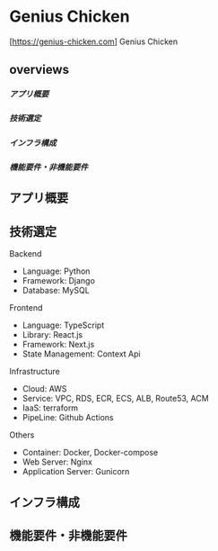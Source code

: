 # Genius Chicken
[https://genius-chicken.com] Genius Chicken
## overviews
##### アプリ概要
##### 技術選定
##### インフラ構成
##### 機能要件・非機能要件


## アプリ概要


## 技術選定
Backend
* Language: Python
* Framework: Django
* Database: MySQL

Frontend
* Language: TypeScript
* Library: React.js
* Framework: Next.js
* State Management: Context Api

Infrastructure
* Cloud: AWS
* Service: VPC, RDS, ECR, ECS, ALB, Route53, ACM
* IaaS: terraform
* PipeLine: Github Actions

Others
* Container: Docker, Docker-compose
* Web Server: Nginx
* Application Server: Gunicorn

## インフラ構成
## 機能要件・非機能要件